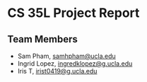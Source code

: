 # CS 35L Project Report

## Team Members
- Sam Pham, samhpham@ucla.edu
- Ingrid Lopez, ingredklopez@g.ucla.edu
- Iris T, irist0419@g.ucla.edu

